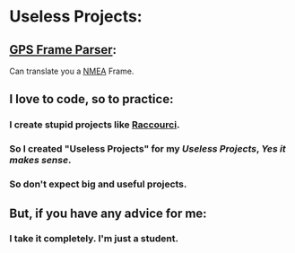 # Useless Projects:
## [GPS Frame Parser]:
Can translate you a [NMEA] Frame.
  ## I love to code, so to practice:
  ### I create stupid projects like [Raccourci].
  ### So I created "Useless Projects" for my *Useless Projects*, ***Yes it makes sense***.
  ### So don't expect big and useful projects.
  ## But, if you have any advice for me:
  ### I take it completely.  I'm just a student.
[NMEA]: https://en.wikipedia.org/wiki/NMEA_0183
[GPS Frame Parser]: https://www.github.com/Useless-Projects/GPS-Frame-Parser
[Raccourci]: https://www.github.com/Technologie-System/Raccourci
